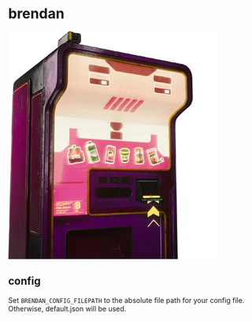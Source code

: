 # brendan

![Picture of Brendan the S.C.S.M.](brendan.png "Brendan the S.C.S.M.")

## config

Set `BRENDAN_CONFIG_FILEPATH` to the absolute file path for your config file. Otherwise, default.json will be used.